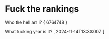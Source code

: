 # Fuck the rankings

Who the hell am I?
{ 6764748 }

What fucking year is it?
[ 2024-11-14T13:30:00Z ]
